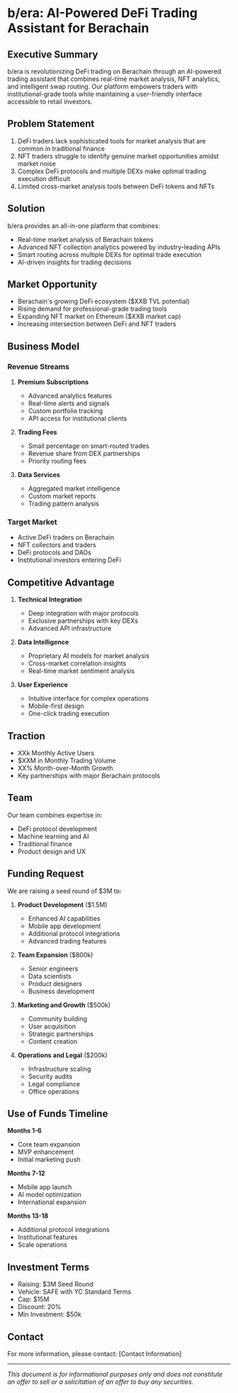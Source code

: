 # b/era: AI-Powered DeFi Trading Assistant for Berachain

## Executive Summary

b/era is revolutionizing DeFi trading on Berachain through an AI-powered trading assistant that combines real-time market analysis, NFT analytics, and intelligent swap routing. Our platform empowers traders with institutional-grade tools while maintaining a user-friendly interface accessible to retail investors.

## Problem Statement

1. DeFi traders lack sophisticated tools for market analysis that are common in traditional finance
2. NFT traders struggle to identify genuine market opportunities amidst market noise
3. Complex DeFi protocols and multiple DEXs make optimal trading execution difficult
4. Limited cross-market analysis tools between DeFi tokens and NFTs

## Solution

b/era provides an all-in-one platform that combines:

- Real-time market analysis of Berachain tokens
- Advanced NFT collection analytics powered by industry-leading APIs
- Smart routing across multiple DEXs for optimal trade execution
- AI-driven insights for trading decisions

## Market Opportunity

- Berachain's growing DeFi ecosystem ($XXB TVL potential)
- Rising demand for professional-grade trading tools
- Expanding NFT market on Ethereum ($XXB market cap)
- Increasing intersection between DeFi and NFT traders

## Business Model

### Revenue Streams

1. **Premium Subscriptions**
   - Advanced analytics features
   - Real-time alerts and signals
   - Custom portfolio tracking
   - API access for institutional clients

2. **Trading Fees**
   - Small percentage on smart-routed trades
   - Revenue share from DEX partnerships
   - Priority routing fees

3. **Data Services**
   - Aggregated market intelligence
   - Custom market reports
   - Trading pattern analysis

### Target Market

- Active DeFi traders on Berachain
- NFT collectors and traders
- DeFi protocols and DAOs
- Institutional investors entering DeFi

## Competitive Advantage

1. **Technical Integration**
   - Deep integration with major protocols
   - Exclusive partnerships with key DEXs
   - Advanced API infrastructure

2. **Data Intelligence**
   - Proprietary AI models for market analysis
   - Cross-market correlation insights
   - Real-time market sentiment analysis

3. **User Experience**
   - Intuitive interface for complex operations
   - Mobile-first design
   - One-click trading execution

## Traction

- XXk Monthly Active Users
- $XXM in Monthly Trading Volume
- XX% Month-over-Month Growth
- Key partnerships with major Berachain protocols

## Team

Our team combines expertise in:
- DeFi protocol development
- Machine learning and AI
- Traditional finance
- Product design and UX

## Funding Request

We are raising a seed round of $3M to:

1. **Product Development** ($1.5M)
   - Enhanced AI capabilities
   - Mobile app development
   - Additional protocol integrations
   - Advanced trading features

2. **Team Expansion** ($800k)
   - Senior engineers
   - Data scientists
   - Product designers
   - Business development

3. **Marketing and Growth** ($500k)
   - Community building
   - User acquisition
   - Strategic partnerships
   - Content creation

4. **Operations and Legal** ($200k)
   - Infrastructure scaling
   - Security audits
   - Legal compliance
   - Office operations

## Use of Funds Timeline

**Months 1-6**
- Core team expansion
- MVP enhancement
- Initial marketing push

**Months 7-12**
- Mobile app launch
- AI model optimization
- International expansion

**Months 13-18**
- Additional protocol integrations
- Institutional features
- Scale operations

## Investment Terms

- Raising: $3M Seed Round
- Vehicle: SAFE with YC Standard Terms
- Cap: $15M
- Discount: 20%
- Min Investment: $50k

## Contact

For more information, please contact:
[Contact Information]

---

*This document is for informational purposes only and does not constitute an offer to sell or a solicitation of an offer to buy any securities.* 
